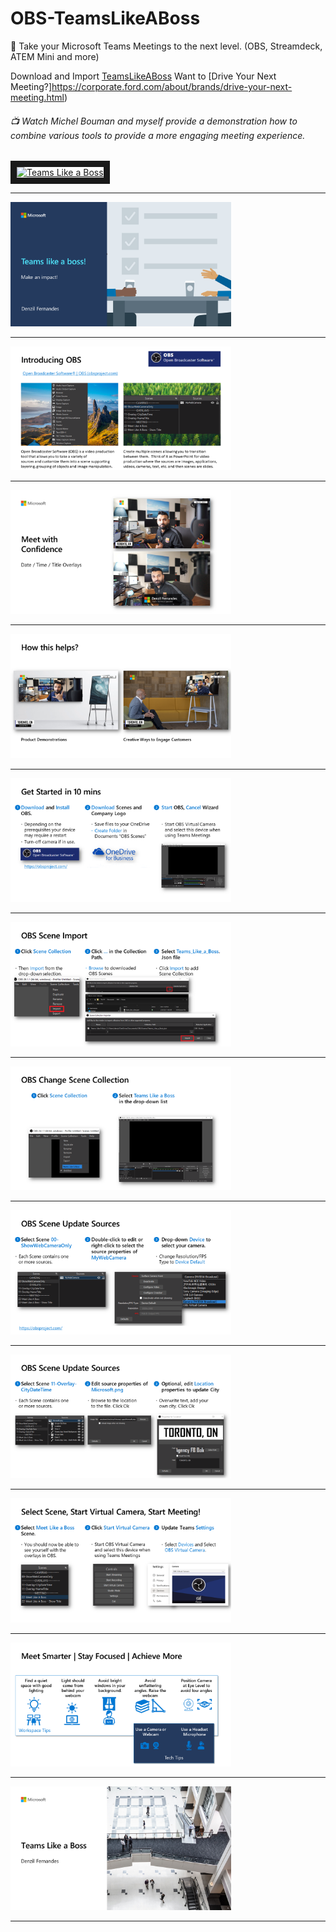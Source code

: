 # OBS-TeamsLikeABoss
🎥 Take your Microsoft Teams Meetings to the next level. (OBS, Streamdeck, ATEM Mini and more)

Download and Import [TeamsLikeABoss](https://github.com/M365-DenzilFernandes/OBS-TeamsLikeABoss/raw/main/OBS%20Scenes/Teams_Like_a_Boss.zip)
Want to [Drive Your Next Meeting?]https://corporate.ford.com/about/brands/drive-your-next-meeting.html)

###### 📺 Watch Michel Bouman and myself provide a demonstration how to combine various tools to provide a more engaging meeting experience.
 <a href="http://www.youtube.com/watch?feature=player_embedded&v=d07WeYM8PU" target="_blank"><img src="https://i.ytimg.com/vi/d07WeYM8PUc/hqdefault.jpg?sqp=-oaymwEXCNACELwBSFryq4qpAwkIARUAAIhCGAE=&rs=AOn4CLAFlJfXpxe1bKV0wWJtDRo56GCHLA" 
alt="Teams Like a Boss" border="10" /></a>

-------------

<img src="https://github.com/M365-DenzilFernandes/OBS-TeamsLikeABoss/blob/main/OBS%20Scenes/OBS-TeamsLikeABoss-1.PNG" style="max-width:70%;">

-------------

<img src="https://github.com/M365-DenzilFernandes/OBS-TeamsLikeABoss/blob/main/OBS%20Scenes/OBS-TeamsLikeABoss-2.PNG" style="max-width:70%;">

-------------

<img src="https://github.com/M365-DenzilFernandes/OBS-TeamsLikeABoss/blob/main/OBS%20Scenes/OBS-TeamsLikeABoss-3.PNG" style="max-width:70%;">

-------------

<img src="https://github.com/M365-DenzilFernandes/OBS-TeamsLikeABoss/blob/main/OBS%20Scenes/OBS-TeamsLikeABoss-4.PNG" style="max-width:70%;">

-------------

<img src="https://github.com/M365-DenzilFernandes/OBS-TeamsLikeABoss/blob/main/OBS%20Scenes/OBS-TeamsLikeABoss-6.PNG" style="max-width:70%;">

-------------

<img src="https://github.com/M365-DenzilFernandes/OBS-TeamsLikeABoss/blob/main/OBS%20Scenes/OBS-TeamsLikeABoss-7.PNG" style="max-width:70%;">

-------------

<img src="https://github.com/M365-DenzilFernandes/OBS-TeamsLikeABoss/blob/main/OBS%20Scenes/OBS-TeamsLikeABoss-8.PNG" style="max-width:70%;">

-------------

<img src="https://github.com/M365-DenzilFernandes/OBS-TeamsLikeABoss/blob/main/OBS%20Scenes/OBS-TeamsLikeABoss-9.PNG" style="max-width:70%;">

-------------

<img src="https://github.com/M365-DenzilFernandes/OBS-TeamsLikeABoss/blob/main/OBS%20Scenes/OBS-TeamsLikeABoss-10.PNG" style="max-width:70%;">

-------------

<img src="https://github.com/M365-DenzilFernandes/OBS-TeamsLikeABoss/blob/main/OBS%20Scenes/OBS-TeamsLikeABoss-11.PNG" style="max-width:70%;">

-------------

<img src="https://github.com/M365-DenzilFernandes/OBS-TeamsLikeABoss/blob/main/OBS%20Scenes/OBS-TeamsLikeABoss-12.PNG" style="max-width:70%;">

-------------

<img src="https://github.com/M365-DenzilFernandes/OBS-TeamsLikeABoss/blob/main/OBS%20Scenes/OBS-TeamsLikeABoss-13.PNG" style="max-width:70%;">

-------------

